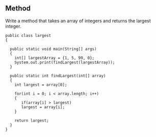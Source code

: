 ## Method

Write a method that takes an array of integers and returns the largest integer.

    public class largest
    {
    
      public static void main(String[] args)
      {
        int[] largestArray = {1, 5, 99, 0};
        System.out.print(findLargest(largestArray));
      }
    
      public static int findLargest(int[] array)
      {
        int largest = array[0];
      
        for(int i = 0; i < array.length; i++)
        {
           if(array[i] > largest)
           largest = array[i];
        }
      
        return largest;
      }
    }
